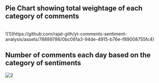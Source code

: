 <h2>Pie Chart showing total weightage of each category of comments</h2> <br/>
![1](https://github.com/rajat-gith/yt-comments-sentiment-analysis/assets/78889786/0bc081a3-94de-4915-b76e-f89008755fc4)

<h2>Number of comments each day based on the category of sentiments</h2>

![2](https://github.com/rajat-gith/yt-comments-sentiment-analysis/assets/78889786/fba2a8d3-f71e-4a42-af13-090dd927b5ad)
